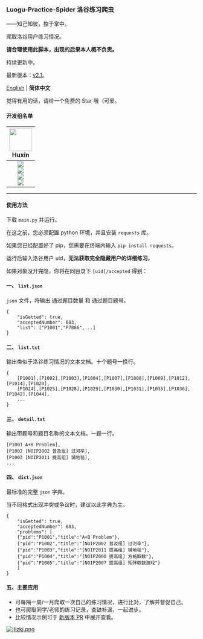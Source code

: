 ### Luogu-Practice-Spider 洛谷练习爬虫

——知己知彼，控于掌中。

爬取洛谷用户练习情况。

**请合理使用此脚本，出现的后果本人概不负责。**

持续更新中。

最新版本：[v2.1](https://github.com/Daijianghao/Luogu-Practice-Spider/releases/tag/v2.1)。

[English](https://github.com/Daijianghao/Luogu-Practice-Spider/blob/main/README.en-Hans.md) | **简体中文**

觉得有用的话，请给一个免费的 Star 哦（可爱。

#### 开发组名单

| <img src="https://avatars.githubusercontent.com/u/70331183?v=4" width="60px"></br> Huxin
| :---: |
| ![](https://shields.io/badge/admin-red?logo=microsoftteams&style=for-the-badge) <br> ![](https://shields.io/badge/Coding-green?logo=visual-studio-code&style=for-the-badge)<br> ![](https://shields.io/badge/BugTester-yellow?logo=open-bug-bounty&style=for-the-badge) <br> ![](https://shields.io/badge/Issues%20Manager-green?logo=visual-studio-code&style=for-the-badge)|
---

#### 使用方法

下载 `main.py` 并运行。

在这之前，您必须配置 python 环境，并且安装 `requests` 库。

如果您已经配置好了 pip，您需要在终端内输入 `pip install requests`。


运行后输入洛谷用户 uid，**无法获取完全隐藏用户的详细练习**。

如果对象没开完隐，你将在同目录下 `[uid]/accepted` 得到：


#### 一、 `list.json`

`json` 文件，将输出 通过题目数量 和 通过题目题号。

```
{
    "isGetted": true,
    "acceptedNumber": 603,
    "list": ["P1001","P7866",...]
}
```

#### 二、 `list.txt`

输出类似于洛谷练习情况的文本文档。十个题号一换行。

```
{
    [P1001],[P1002],[P1003],[P1004],[P1007],[P1008],[P1009],[P1012],[P1014],[P1020],
    [P1024],[P1025],[P1028],[P1029],[P1030],[P1031],[P1035],[P1036],[P1042],[P1044],
    ...
}
```

#### 三、 `detail.txt`

输出带题号和题目名称的文本文档。一题一行。

```
[P1001 A+B Problem],
[P1002 [NOIP2002 普及组] 过河卒],
[P1003 [NOIP2011 提高组] 铺地毯],
...
```

#### 四、 `dict.json`

最标准的完整 `json` 字典。

当不同格式出现冲突或争议时，建议以此字典为主。

```
{
    "isGetted": true,
    "acceptedNumber": 603,
    "problems": [
    {"pid":"P1001","title":"A+B Problem"},
    {"pid":"P1002","title":"[NOIP2002 普及组] 过河卒"},
    {"pid":"P1003","title":"[NOIP2011 提高组] 铺地毯"},
    {"pid":"P1004","title":"[NOIP2000 提高组] 方格取数"},
    {"pid":"P1005","title":"[NOIP2007 提高组] 矩阵取数游戏"}
    ]
}
```

#### 五、主要应用

+ 可每隔一周/一月爬取一次自己的练习情况，进行比对，了解并督促自己。
+ 也可爬取同学/老师的练习记录，查缺补漏，一起进步。
+ 比较情况示例可于 [新版本 PR](https://github.com/Daijianghao/Luogu-Practice-Spider/pull/4/files) 中展开查看。

[![jIizkj.png](https://s1.ax1x.com/2022/07/17/jIizkj.png)](https://imgtu.com/i/jIizkj)
